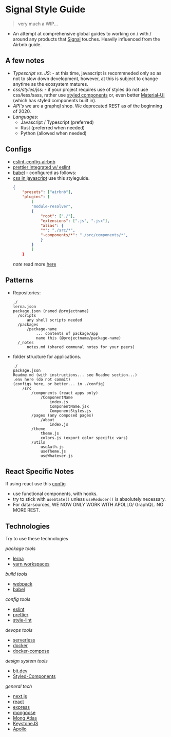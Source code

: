 # Signal Style Guide

> very much a WIP...

- An attempt at comprehensive global guides to working on / with / around any products that [Signal](http://fullsignal.co) touches. Heavily influenced from the Airbnb guide.

## A few notes

- _Typescript vs. JS_: - at this time, javascript is recommneded only so as not to slow down development, however, at this is subject to change anytime as the ecosystem matures.
- _css/styles/jss_: - if your project requires use of styles do not use css/less/sass, rather use [styled components](http://styled-components.com) or, even better [Material-UI](http://material-ui.com) (which has styled components built in).
- _API's_ we are a graphql shop. We deprecated REST as of the beginning of 2020.
- _Languages_:
  - Javascript / Typescript (preferred)
  - Rust (preferred when needed)
  - Python (allowed when needed)

## Configs

- [eslint-config-airbnb](https://www.npmjs.com/package/eslint-config-airbnb)
- [prettier integrated w/ eslint](https://github.com/prettier/eslint-config-prettier)
- [babel](http://babeljs.com) - configured as follows:
- [css in javascript](https://github.com/airbnb/javascript/tree/master/css-in-javascript) use this styleguide.
  ```json
  {
      "presets": ["airbnb"],
      "plugins": [
          [
          "module-resolver",
          {
              "root": ["./"],
              "extensions": [".js", ".jsx"],
              "alias": {
              "*": "./src/*",
              "~components/*": "./src/components/*",
              }
          }
          ]
      }
  ```
  _*note*_ read more [here](https://github.com/airbnb/babel-preset-airbnb)

## Patterns

- Repositories:

  ```
  ./
  lerna.json
  package.json (named @projectname)
    /scripts
        any shell scripts needed
    /packages
        /package-name
            ... contents of package/app
            name this (@projectname/package-name)
    /_notes
        notes.md (shared communal notes for your peers)
  ```

- folder structure for applications.

  ```
  ./
  package.json
  Readme.md (with instructions... see Readme section...)
  .env here (do not commit)
  (configs here, or better... in ./config)
      /src
          /components (react apps only)
              /ComponentName
                  index.js
                  ComponentName.jsx
                  ComponentStyles.js
          /pages (any composed pages)
              /about
                  index.js
          /theme
              theme.js
              colors.js (export color specific vars)
          /utils
              useAuth.js
              useTheme.js
              useWhatever.js
  ```

## React Specific Notes

If using react use this [config](https://github.com/airbnb/javascript/tree/master/react)

- use functional components, with hooks.
- try to stick with `useState()` unless `useReducer()` is absolutely necessary.
- For data-sources, WE NOW ONLY WORK WITH APOLLO/ GraphQL. NO MORE REST.

## Technologies

Try to use these technologies

_package tools_

- [lerna](https://lerna.js.org/)
- [yarn workspaces](https://yarnpkg.com/lang/en/docs/workspaces/)

_build tools_

- [webpack](https://webpack.js.org/)
- [babel](https://babeljs.io/)

_config tools_

- [eslint](https://eslint.org/)
- [prettier](https://prettier.io/)
- [style-lint](https://stylelint.io/)

_devops tools_

- [serverless](http://serverless.com)
- [docker](https://www.docker.com/)
- [docker-compose](https://docs.docker.com/compose/)

_design system tools_

- [bit.dev](http://bit.dev)
- [Styled-Components](http;//styled-components.com)

_general tech_

- [next.js](https://nextjs.org/)
- [react](https://reactjs.org/)
- [express](https://expressjs.com/)
- [mongoose](http://mongoosejs.com)
- [Mong Atlas](https://mongodb.com)
- [KeystoneJS](http://keystonejs.com)
- [Apollo](http://apollographql.com)
